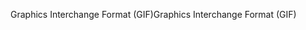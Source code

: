 <span data-ttu-id="ad112-101">Graphics Interchange Format (GIF)</span><span class="sxs-lookup"><span data-stu-id="ad112-101">Graphics Interchange Format (GIF)</span></span>